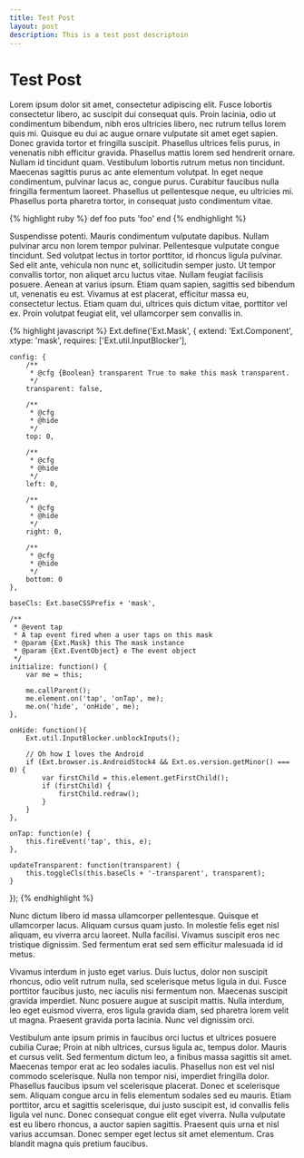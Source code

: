 ```yaml
---
title: Test Post
layout: post
description: This is a test post descriptoin
---
```


# Test Post

Lorem ipsum dolor sit amet, consectetur adipiscing elit. Fusce lobortis consectetur libero, ac suscipit dui consequat quis. Proin lacinia, odio ut condimentum bibendum, nibh eros ultricies libero, nec rutrum tellus lorem quis mi. Quisque eu dui ac augue ornare vulputate sit amet eget sapien. Donec gravida tortor et fringilla suscipit. Phasellus ultrices felis purus, in venenatis nibh efficitur gravida. Phasellus mattis lorem sed hendrerit ornare. Nullam id tincidunt quam. Vestibulum lobortis rutrum metus non tincidunt. Maecenas sagittis purus ac ante elementum volutpat. In eget neque condimentum, pulvinar lacus ac, congue purus. Curabitur faucibus nulla fringilla fermentum laoreet. Phasellus ut pellentesque neque, eu ultricies mi. Phasellus porta pharetra tortor, in consequat justo condimentum vitae.

{% highlight ruby %}
def foo
  puts 'foo'
end
{% endhighlight %}


Suspendisse potenti. Mauris condimentum vulputate dapibus. Nullam pulvinar arcu non lorem tempor pulvinar. Pellentesque vulputate congue tincidunt. Sed volutpat lectus in tortor porttitor, id rhoncus ligula pulvinar. Sed elit ante, vehicula non nunc et, sollicitudin semper justo. Ut tempor convallis tortor, non aliquet arcu luctus vitae. Nullam feugiat facilisis posuere. Aenean at varius ipsum. Etiam quam sapien, sagittis sed bibendum ut, venenatis eu est. Vivamus at est placerat, efficitur massa eu, consectetur lectus. Etiam quam dui, ultrices quis dictum vitae, porttitor vel ex. Proin volutpat feugiat elit, vel ullamcorper sem convallis in.

{% highlight javascript %}
Ext.define('Ext.Mask', {
    extend: 'Ext.Component',
    xtype: 'mask',
    requires: ['Ext.util.InputBlocker'],

    config: {
        /**
         * @cfg {Boolean} transparent True to make this mask transparent.
         */
        transparent: false,

        /**
         * @cfg
         * @hide
         */
        top: 0,

        /**
         * @cfg
         * @hide
         */
        left: 0,

        /**
         * @cfg
         * @hide
         */
        right: 0,

        /**
         * @cfg
         * @hide
         */
        bottom: 0
    },

    baseCls: Ext.baseCSSPrefix + 'mask',

    /**
     * @event tap
     * A tap event fired when a user taps on this mask
     * @param {Ext.Mask} this The mask instance
     * @param {Ext.EventObject} e The event object
     */
    initialize: function() {
        var me = this;

        me.callParent();
        me.element.on('tap', 'onTap', me);
        me.on('hide', 'onHide', me);
    },

    onHide: function(){
        Ext.util.InputBlocker.unblockInputs();

        // Oh how I loves the Android
        if (Ext.browser.is.AndroidStock4 && Ext.os.version.getMinor() === 0) {
            var firstChild = this.element.getFirstChild();
            if (firstChild) {
                firstChild.redraw();
            }
        }
    },

    onTap: function(e) {
        this.fireEvent('tap', this, e);
    },

    updateTransparent: function(transparent) {
        this.toggleCls(this.baseCls + '-transparent', transparent);
    }
});
{% endhighlight %}

Nunc dictum libero id massa ullamcorper pellentesque. Quisque et ullamcorper lacus. Aliquam cursus quam justo. In molestie felis eget nisl aliquam, eu viverra arcu laoreet. Nulla facilisi. Vivamus suscipit eros nec tristique dignissim. Sed fermentum erat sed sem efficitur malesuada id id metus.

Vivamus interdum in justo eget varius. Duis luctus, dolor non suscipit rhoncus, odio velit rutrum nulla, sed scelerisque metus ligula in dui. Fusce porttitor faucibus justo, nec iaculis nisi fermentum non. Maecenas suscipit gravida imperdiet. Nunc posuere augue at suscipit mattis. Nulla interdum, leo eget euismod viverra, eros ligula gravida diam, sed pharetra lorem velit ut magna. Praesent gravida porta lacinia. Nunc vel dignissim orci.

Vestibulum ante ipsum primis in faucibus orci luctus et ultrices posuere cubilia Curae; Proin at nibh ultrices, cursus ligula ac, tempus dolor. Mauris et cursus velit. Sed fermentum dictum leo, a finibus massa sagittis sit amet. Maecenas tempor erat ac leo sodales iaculis. Phasellus non est vel nisl commodo scelerisque. Nulla non tempor nisi, imperdiet fringilla dolor. Phasellus faucibus ipsum vel scelerisque placerat. Donec et scelerisque sem. Aliquam congue arcu in felis elementum sodales sed eu mauris. Etiam porttitor, arcu et sagittis scelerisque, dui justo suscipit est, id convallis felis ligula vel nunc. Donec consequat congue elit eget viverra. Nulla vulputate est eu libero rhoncus, a auctor sapien sagittis. Praesent quis urna et nisl varius accumsan. Donec semper eget lectus sit amet elementum. Cras blandit magna quis pretium faucibus.

